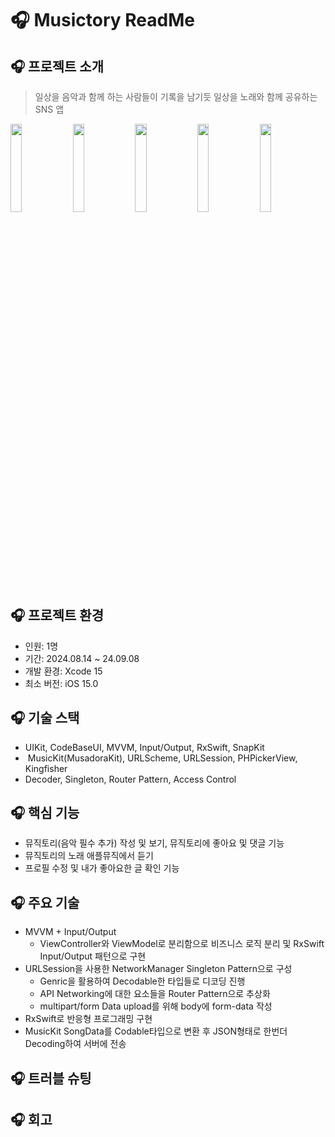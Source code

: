 # 🎧 Musictory ReadMe

## 🎧 프로젝트 소개
> 일상을 음악과 함께 하는 사람들이 기록을 남기듯 일상을 노래와 함께 공유하는 SNS 앱

<img src="https://github.com/user-attachments/assets/00d5a9f7-88cf-4b2e-9cbb-952ddd8d0161" width="19%"/>
<img src="https://github.com/user-attachments/assets/c9721c15-1de1-4827-a9d8-9b696f208538" width="19%"/>
<img src="https://github.com/user-attachments/assets/8b665c5c-e358-4e6b-b0d5-a1765a75c3f4" width="19%"/>
<img src="https://github.com/user-attachments/assets/09c14dfe-1950-4df8-a9fc-487a72691b27" width="19%"/>
<img src="https://github.com/user-attachments/assets/efccf9e2-9132-42b7-a366-dcd9c34f61a5" width="19%"/>

## 🎧 프로젝트 환경
- 인원: 1명
- 기간: 2024.08.14 ~ 24.09.08
- 개발 환경: Xcode 15
- 최소 버전: iOS 15.0


## 🎧 기술 스택
- UIKit, CodeBaseUI, MVVM, Input/Output, RxSwift, SnapKit
-  MusicKit(MusadoraKit), URLScheme, URLSession, PHPickerView, Kingfisher
- Decoder, Singleton, Router Pattern, Access Control

## 🎧 핵심 기능
- 뮤직토리(음악 필수 추가) 작성 및 보기, 뮤직토리에 좋아요 및 댓글 기능
- 뮤직토리의 노래 애플뮤직에서 듣기
- 프로필 수정 및 내가 좋아요한 글 확인 기능

## 🎧 주요 기술
- MVVM + Input/Output
  - ViewController와 ViewModel로 분리함으로 비즈니스 로직 분리 및 RxSwift Input/Output 패턴으로 구현
- URLSession을 사용한 NetworkManager Singleton Pattern으로 구성
   - Genric을 활용하여 Decodable한 타입들로 디코딩 진행
   - API Networking에 대한 요소들을 Router Pattern으로 추상화
   - multipart/form Data upload를 위해 body에 form-data 작성
- RxSwift로 반응형 프로그래밍 구현
- MusicKit SongData를 Codable타입으로 변환 후 JSON형태로 한번더 Decoding하여 서버에 전송

## 🎧 트러블 슈팅

## 🎧 회고
